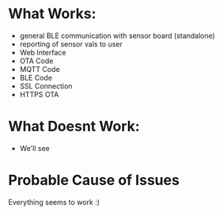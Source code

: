 # What Works:

- general BLE communication with sensor board (standalone)
- reporting of sensor vals to user
- Web Interface
- OTA Code
- MQTT Code
- BLE Code
- SSL Connection
- HTTPS OTA

# What Doesnt Work:

- We'll see

# Probable Cause of Issues

Everything seems to work :)

